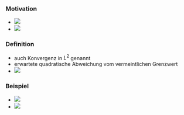 ### Motivation
+ ![](../../z_images/Pasted%20image%2020221114101903.png)
+ ![](../../z_images/Pasted%20image%2020221114101913.png)

### Definition
+ auch Konvergenz in $L^2$ genannt
+ erwartete quadratische Abweichung vom vermeintlichen Grenzwert
+ ![](../../z_images/Pasted%20image%2020221114102030.png)

### Beispiel
+ ![](../../z_images/Pasted%20image%2020221121143457.png)
+ ![](../../z_images/Pasted%20image%2020221121143506.png)